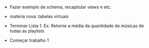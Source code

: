 * Fazer exemplo de schema, recapitular views e etc.

* matéria nova: tabelas virtuais

* Terminar Lista 1. Ex: Retorne a média da quantidade de músicas de todas as playlists

* Começar trabalho 1

&nbsp;
